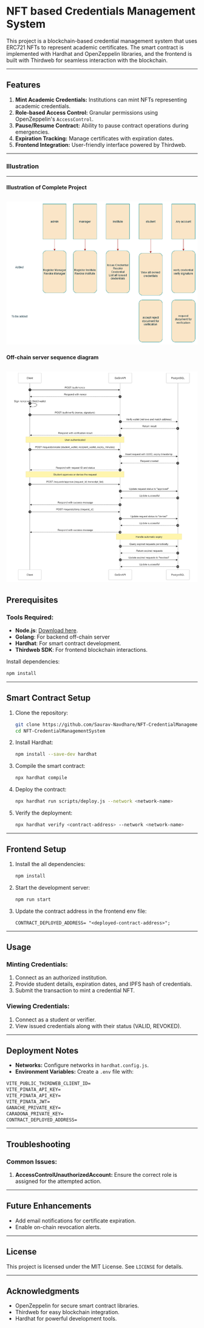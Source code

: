 # NFT based Credentials Management System

This project is a blockchain-based credential management system that uses ERC721 NFTs to represent academic certificates. The smart contract is implemented with Hardhat and OpenZeppelin libraries, and the frontend is built with Thirdweb for seamless interaction with the blockchain.

---

## Features

1. **Mint Academic Credentials:** Institutions can mint NFTs representing academic credentials.
2. **Role-based Access Control:** Granular permissions using OpenZeppelin's `AccessControl`.
3. **Pause/Resume Contract:** Ability to pause contract operations during emergencies.
4. **Expiration Tracking:** Manage certificates with expiration dates.
5. **Frontend Integration:** User-friendly interface powered by Thirdweb.

---
### Illustration
---
####  Illustration of Complete Project
![Illustration of Complete Project](./Role_Functions.drawio.png)
---
#### Off-chain server sequence diagram 
![Off-chain server sequence diagram](./Off-Chain%20Server%20Sequence%20Diagram.png)
---

## Prerequisites

### Tools Required:
- **Node.js**: [Download here](https://nodejs.org/).
- **Golang**: For backend off-chain server
- **Hardhat**: For smart contract development.
- **Thirdweb SDK**: For frontend blockchain interactions.

Install dependencies:
```bash
npm install
```

---

## Smart Contract Setup

1. Clone the repository:
   ```bash
   git clone https://github.com/Saurav-Navdhare/NFT-CredentialManagementSystem
   cd NFT-CredentialManagementSystem
   ```

2. Install Hardhat:
   ```bash
   npm install --save-dev hardhat
   ```

3. Compile the smart contract:
   ```bash
   npx hardhat compile
   ```

4. Deploy the contract:
   ```bash
   npx hardhat run scripts/deploy.js --network <network-name>
   ```

5. Verify the deployment:
   ```bash
   npx hardhat verify <contract-address> --network <network-name>
   ```

---

## Frontend Setup

1. Install the all dependencies:
   ```bash
   npm install 
   ```

2. Start the development server:
   ```bash
   npm run start
   ```

3. Update the contract address in the frontend env file:
   ```env
   CONTRACT_DEPLOYED_ADDRESS= "<deployed-contract-address>";
   ```

---

## Usage

### Minting Credentials:
1. Connect as an authorized institution.
2. Provide student details, expiration dates, and IPFS hash of credentials.
3. Submit the transaction to mint a credential NFT.

### Viewing Credentials:
1. Connect as a student or verifier.
2. View issued credentials along with their status (VALID, REVOKED).

---

## Deployment Notes

- **Networks:** Configure networks in `hardhat.config.js`.
- **Environment Variables:**
  Create a `.env` file with:
```env
VITE_PUBLIC_THIRDWEB_CLIENT_ID=
VITE_PINATA_API_KEY=
VITE_PINATA_API_KEY=
VITE_PINATA_JWT=
GANACHE_PRIVATE_KEY=
CARADONA_PRIVATE_KEY=
CONTRACT_DEPLOYED_ADDRESS=
```

---

## Troubleshooting

### Common Issues:
1. **AccessControlUnauthorizedAccount:**
   Ensure the correct role is assigned for the attempted action.

---

## Future Enhancements

- Add email notifications for certificate expiration.
- Enable on-chain revocation alerts.

---

## License
This project is licensed under the MIT License. See `LICENSE` for details.

---

## Acknowledgments
- OpenZeppelin for secure smart contract libraries.
- Thirdweb for easy blockchain integration.
- Hardhat for powerful development tools.
